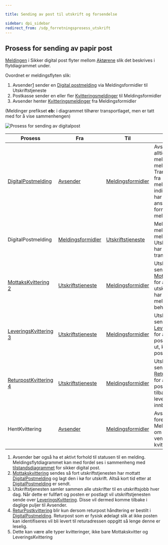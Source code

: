 ```yaml
---

title: Sending av post til utskrift og forsendelse 

sidebar: dpi_sidebar
redirect_from: /sdp_forretningsprosess_utskrift
---
```



## Prosess for sending av papir post

[Meldingen]({{site.baseurl}}/resources/begrep/sikkerDigitalPost/meldinger/) i Sikker digital post flyter mellom
[Aktørene]({{site.baseurl}}/resources/begrep/sikkerDigitalPost/forretningslag/Aktorer) slik det beskrives i flytdiagrammet under.

Ovordnet er meldingsflyten slik:

1.  Avsender[1](#link1) sender en [Digital
    postmelding](sdp_digitalpostmeldinger.html) via Meldingsformidler
    til Utskriftstjeneste
2.  Postkasse sender en eller fler
    [Kvitteringsmeldinger]({{site.baseurl}}/resources/begrep/sikkerDigitalPost/meldinger/KvitteringsMelding) til
    Meldingsformidler
3.  Avsender henter
    [Kvitteringsmeldinger]({{site.baseurl}}/resources/begrep/sikkerDigitalPost/meldinger/KvitteringsMelding) fra
    Meldingsformidler

(Meldinger prefikset **eb:** i diagrammet tilhører transportlaget, men
er tatt med for å vise sammenhengen)

![Prosess for sending av digitalpost]({{site.baseurl}}/resources/begrep/sikkerDigitalPost/forretningslag/prosess_for_sending_av_papirpost.png)


| Prosess    | Fra     | Til      | Beskrivelse         |
| --- | --- | --- | --- |
| [DigitalPostmelding]({{site.baseurl}}/resources/begrep/sikkerDigitalPost/forretningslag/DigitalpostMelding.png)         | [Avsender]({{site.baseurl}}/resources/begrep/sikkerDigitalPost/forretningslag/Aktorer)          | [Meldingsformidler]({{site.baseurl}}/resources/begrep/sikkerDigitalPost/forretningslag/Aktorer) | Avsender sender alltid sine meldinger til meldingsformidler. Transportkvittering fra meldingsformidler indikerer at denne har tatt over ansvaret for videre formidling av meldingen |
| DigitalPostmelding                                            | [Meldingsformidler]({{site.baseurl}}/resources/begrep/sikkerDigitalPost/forretningslag/Aktorer) | [Utskriftstjeneste]({{site.baseurl}}/resources/begrep/sikkerDigitalPost/forretningslag/Aktorer) | Meldingsformidler mellomlagrer meldingen inntil Utskriftstjeneste har returnert en transportkvittering.                                                                             |
| [MottaksKvittering]({{site.baseurl}}/resources/begrep/sikkerDigitalPost/meldinger/MottaksKvittering) [2](#link2)     | [Utskriftstjeneste]({{site.baseurl}}/resources/begrep/sikkerDigitalPost/forretningslag/Aktorer) | [Meldingsformidler]({{site.baseurl}}/resources/begrep/sikkerDigitalPost/forretningslag/Aktorer) | Utskriftstjeneste sender en [MottaksKvittering]({{site.baseurl}}/resources/begrep/sikkerDigitalPost/meldinger/MottaksKvittering) for å signalisere at utskriftstjenesten har mottatt og lagt meldingen klar til behandling.          |
| [LeveringsKvittering]({{site.baseurl}}/resources/begrep/sikkerDigitalPost/meldinger/LeveringsKvittering) [3](#link3) | [Utskriftstjeneste]({{site.baseurl}}/resources/begrep/sikkerDigitalPost/forretningslag/Aktorer) | [Meldingsformidler]({{site.baseurl}}/resources/begrep/sikkerDigitalPost/forretningslag/Aktorer) | Utskriftstjeneste sender en [LeveringsKvittering]({{site.baseurl}}/resources/begrep/sikkerDigitalPost/meldinger/LeveringsKvittering) for å signalisere at posten er skrevet ut, konvolutert og postlagt.                             |
| [ReturpostKvittering]({{site.baseurl}}/resources/begrep/sikkerDigitalPost/meldinger/ReturpostKvittering) [4](#link4) | [Utskriftstjeneste]({{site.baseurl}}/resources/begrep/sikkerDigitalPost/forretningslag/Aktorer) | [Meldingsformidler]({{site.baseurl}}/resources/begrep/sikkerDigitalPost/forretningslag/Aktorer) | Utskriftstjeneste sender en [ReturpostKvittering]({{site.baseurl}}/resources/begrep/sikkerDigitalPost/meldinger/ReturpostKvittering) for å signalisere at posten har kommet tilbake og ikke kan leveres til innbygger.               |
| HentKvittering                                                | [Avsender]({{site.baseurl}}/resources/begrep/sikkerDigitalPost/forretningslag/Aktorer)          | [Meldingsformidler]({{site.baseurl}}/resources/begrep/sikkerDigitalPost/forretningslag/Aktorer) | Avsender sender forespørsel til Meldingsformidler om å få levert ventende kvitteringer[5](#link5)  |

<a name="link1"></a>
1.  Avsender bør også ha et aktivt forhold til statusen til en melding.
    Meldingsflytdiagrammet kan med fordel ses i sammenheng med
    [tilstandsdiagrammet]({{site.baseurl}}/resources/begrep/sikkerDigitalPost/forretningslag/avsender_tilstanddiagram) for sikker digital
    post.
<a name="link2"></a>
2.  [Mottakskvittering]({{site.baseurl}}/resources/begrep/sikkerDigitalPost/meldinger/MottaksKvittering) sendes så fort
    utskriftstjenesten har mottatt
    [DigitalPostmelding]({{site.baseurl}}/resources/begrep/sikkerDigitalPost/forretningslag/DigitalpostMelding.png) og lagt den i
    kø for utskrift. Altså kort tid etter at
    [DigitalPostmelding]({{site.baseurl}}/resources/begrep/sikkerDigitalPost/forretningslag/DigitalpostMelding.png) er sendt.
<a name="link3"></a>
3.  Utskriftstjenesten samler sammen alle utskrifter til en
    utskriftsjobb hver dag. Når dette er fullført og posten er postlagt
    vil utskriftstjenesten sende over
    [LeveringsKvittering]({{site.baseurl}}/resources/begrep/sikkerDigitalPost/meldinger/LeveringsKvittering). Disse vil
    dermed komme tilbake i daglige puljer til Avsender.
<a name="link4"></a>
4.  [ReturPostkvittering]({{site.baseurl}}/resources/begrep/sikkerDigitalPost/meldinger/ReturpostKvittering) blir kun
    dersom returpost håndtering er bestilt i
    [DigitalPostmelding]({{site.baseurl}}/resources/begrep/sikkerDigitalPost/forretningslag/DigitalpostMelding.png). Returpost som
    er fysisk ødelagt slik at ikke posten kan identifiseres vil bli
    levert til returadressen oppgitt så lenge denne er leselig.
<a name="link5"></a>
5.  Dette kan være alle typer kvitteringer, ikke bare Mottakskvitter og
    LeveringsKvittering
